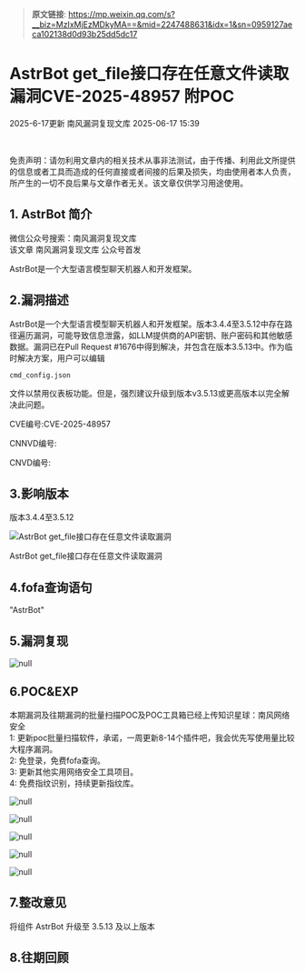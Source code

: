 > **原文链接**: https://mp.weixin.qq.com/s?__biz=MzIxMjEzMDkyMA==&mid=2247488631&idx=1&sn=0959127aeca102138d0d93b25dd5dc17

#  AstrBot get_file接口存在任意文件读取漏洞CVE-2025-48957 附POC  
2025-6-17更新  南风漏洞复现文库   2025-06-17 15:39  
  
   
  
免责声明：请勿利用文章内的相关技术从事非法测试，由于传播、利用此文所提供的信息或者工具而造成的任何直接或者间接的后果及损失，均由使用者本人负责，所产生的一切不良后果与文章作者无关。该文章仅供学习用途使用。  
## 1. AstrBot 简介  
  
微信公众号搜索：南风漏洞复现文库  
该文章 南风漏洞复现文库 公众号首发  
  
AstrBot是一个大型语言模型聊天机器人和开发框架。  
## 2.漏洞描述  
  
AstrBot是一个大型语言模型聊天机器人和开发框架。版本3.4.4至3.5.12中存在路径遍历漏洞，可能导致信息泄露，如LLM提供商的API密钥、账户密码和其他敏感数据。漏洞已在Pull Request #1676中得到解决，并包含在版本3.5.13中。作为临时解决方案，用户可以编辑
```
cmd_config.json
```

  
文件以禁用仪表板功能。但是，强烈建议升级到版本v3.5.13或更高版本以完全解决此问题。  
  
CVE编号:CVE-2025-48957  
  
CNNVD编号:  
  
CNVD编号:  
## 3.影响版本  
  
版本3.4.4至3.5.12  
  
![AstrBot get_file接口存在任意文件读取漏洞](https://mmbiz.qpic.cn/sz_mmbiz_png/HsJDm7fvc3bwA6obEOF4ibg1rMv6X0vic83GTvXq0Sh9Igy80pBOdfC7uu8lGicXqtlSribugtpDzV0K00jXYRC5RA/640?wx_fmt=png&from=appmsg "null")  
  
AstrBot get_file接口存在任意文件读取漏洞  
## 4.fofa查询语句  
  
"AstrBot"  
## 5.漏洞复现  
  
  
![](https://mmbiz.qpic.cn/sz_mmbiz_jpg/HsJDm7fvc3bwA6obEOF4ibg1rMv6X0vic8EibfviamFR1lnxrsdZgNqaPlGR2AT9IcXFqrdFVfh1WqGBL21Un9l7sw/640?wx_fmt=jpeg&from=appmsg "null")  
  
## 6.POC&EXP  
  
本期漏洞及往期漏洞的批量扫描POC及POC工具箱已经上传知识星球：南风网络安全  
1: 更新poc批量扫描软件，承诺，一周更新8-14个插件吧，我会优先写使用量比较大程序漏洞。  
2: 免登录，免费fofa查询。  
3: 更新其他实用网络安全工具项目。  
4: 免费指纹识别，持续更新指纹库。  
  
![](https://mmbiz.qpic.cn/sz_mmbiz_jpg/HsJDm7fvc3bwA6obEOF4ibg1rMv6X0vic8AohaZicRlFbialQ0XemvBjGjeyibJic6n12vbOJxwWmtJicyGKaxGHmFKOA/640?wx_fmt=jpeg&from=appmsg "null")  
  
  
  
![](https://mmbiz.qpic.cn/sz_mmbiz_jpg/HsJDm7fvc3bwA6obEOF4ibg1rMv6X0vic8DljBlPqDVD3oyzhgzxQrKXAz74cJiaf5RU7cicIDA1BiafyaMq4SzyG8g/640?wx_fmt=jpeg&from=appmsg "null")  
  
  
  
![](https://mmbiz.qpic.cn/sz_mmbiz_jpg/HsJDm7fvc3bwA6obEOF4ibg1rMv6X0vic8YyFVhJQxZHolZR034ibPcMulQ73iblicF4AQwzhYdNXicWvLVxdqUytHJw/640?wx_fmt=jpeg&from=appmsg "null")  
  
  
  
![](https://mmbiz.qpic.cn/sz_mmbiz_jpg/HsJDm7fvc3bwA6obEOF4ibg1rMv6X0vic8jBJZzkBrGJHYFvx61r15yjFppnagglo1O3lI24OtRWbqb51hnf0fcg/640?wx_fmt=jpeg&from=appmsg "null")  
  
  
  
![](https://mmbiz.qpic.cn/sz_mmbiz_jpg/HsJDm7fvc3bwA6obEOF4ibg1rMv6X0vic8cnDDr0NTIIjEO5SicHib67iaXkKKy0C733HljTbdkSibibsjvpKOsVmJOGQ/640?wx_fmt=jpeg&from=appmsg "null")  
  
## 7.整改意见  
  
将组件 AstrBot 升级至 3.5.13 及以上版本  
## 8.往期回顾  
  
  
   
  
  
  

